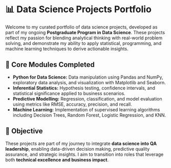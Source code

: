 <!DOCTYPE html>
<html lang="en">
<head>
  <meta charset="UTF-8">
</head>
<body>

  <h1>📊 Data Science Projects Portfolio</h1>

  <p>Welcome to my curated portfolio of data science projects, developed as part of my ongoing <strong>Postgraduate Program in Data Science</strong>. These projects reflect my passion for blending analytical thinking with real-world problem solving, and demonstrate my ability to apply statistical, programming, and machine learning techniques to derive actionable insights.</p>

  <h2>🧠 Core Modules Completed</h2>
  <ul>
    <li><strong>Python for Data Science:</strong> Data manipulation using Pandas and NumPy, exploratory data analysis, and visualization with Matplotlib and Seaborn.</li>
    <li><strong>Inferential Statistics:</strong> Hypothesis testing, confidence intervals, and statistical significance applied to business scenarios.</li>
    <li><strong>Predictive Modelling:</strong> Regression, classification, and model evaluation using metrics like RMSE, accuracy, precision, and recall.</li>
    <li><strong>Machine Learning:</strong> Implementation of supervised learning algorithms including Decision Trees, Random Forest, Logistic Regression, and KNN.</li>
  </ul>
  
  <h2>🎯 Objective</h2>
  <p>These projects are part of my journey to integrate <strong>data science into QA leadership</strong>, enabling data-driven decision making, predictive quality assurance, and strategic insights. I aim to transition into roles that leverage both <strong>technical excellence and business impact</strong>.</p>

</body>
</html>

